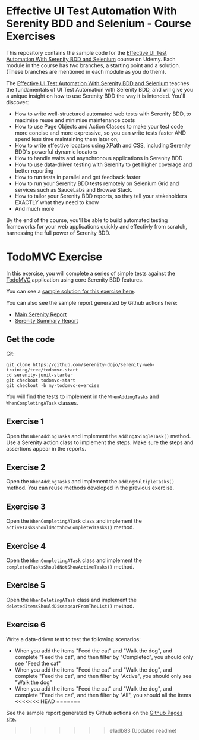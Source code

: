 # Effective UI Test Automation With Serenity BDD and Selenium - Course Exercises

This repository contains the sample code for the [Effective UI Test Automation With Serenity BDD and Selenium](https://www.udemy.com/course/serenity-bdd-web-testing/?referralCode=3E5878CF6F4676EF507B) course on Udemy. Each module in the course has two branches, a starting point and a solution. (These branches are mentioned in each module as you do them).

The [Effective UI Test Automation With Serenity BDD and Selenium](https://www.udemy.com/course/serenity-bdd-web-testing/?referralCode=3E5878CF6F4676EF507B) teaches the fundamentals of UI Test Automation with Serenity BDD, and will give you a unique insight on how to use Serenity BDD the way it is intended. You'll discover:

* How to write well-structured automated web tests with Serenity BDD, to maximise reuse and minimise maintenance costs
* How to use Page Objects and Action Classes to make your test code more concise and more expressive, so you can write tests faster AND spend less time maintaining them later on;
* How to write effective locators using XPath and CSS, including Serenity BDD's powerful dynamic locators
* How to handle waits and asynchronous applications in Serenity BDD
* How to use data-driven testing with Serenity to get higher coverage and better reporting
* How to run tests in parallel and get feedback faster
* How to run your Serenity BDD tests remotely on Selenium Grid and services such as SauceLabs and BrowserStack.
* How to tailor your Serenity BDD reports, so they tell your stakeholders EXACTLY what they need to know
* And much more

By the end of the course, you'll be able to build automated testing frameworks for your web applications quickly and effectivly from scratch, harnessing the full power of Serenity BDD.

# TodoMVC Exercise

In this exercise, you will complete a series of simple tests against the [TodoMVC](https://todomvc.com/examples/angularjs/#/) application using core Serenity BDD features.

You can see a [sample solution for this exercise here](https://github.com/serenity-dojo/serenity-web-training/tree/todomvc-solution).

You can also see the sample report generated by Github actions here:
  * [Main Serenity Report](https://serenity-dojo.github.io/serenity-web-training)
  * [Serenity Summary Report](https://serenity-dojo.github.io/serenity-web-training/serenity-summary.html)

## Get the code

Git:

    git clone https://github.com/serenity-dojo/serenity-web-training/tree/todomvc-start
    cd serenity-junit-starter
    git checkout todomvc-start
    git checkout -b my-todomvc-exercise

You will find the tests to implement in the `WhenAddingTasks` and `WhenCompletingATask` classes.

## Exercise 1

Open the `WhenAddingTasks` and implement the `addingASingleTask()` method. Use a Serenity action class to implement the steps. Make sure the steps and assertions appear in the reports.

## Exercise 2

Open the `WhenAddingTasks` and implement the `addingMultipleTasks()` method. You can reuse methods developed in the previous exercise.

## Exercise 3

Open the `WhenCompletingATask` class and implement the `activeTasksShouldNotShowCompletedTasks()` method.

## Exercise 4

Open the `WhenCompletingATask` class and implement the `completedTasksShouldNotShowActiveTasks()` method.

## Exercise 5

Open the `WhenDeletingATask` class and implement the `deletedItemsShouldDissapearFromTheList()` method.

## Exercise 6
Write a data-driven test to test the following scenarios:
  * When you add the items "Feed the cat" and "Walk the dog", and complete "Feed the cat", and then filter by "Completed", you should only see "Feed the cat"
  * When you add the items "Feed the cat" and "Walk the dog", and complete "Feed the cat", and then filter by "Active", you should only see "Walk the dog"
  * When you add the items "Feed the cat" and "Walk the dog", and complete "Feed the cat", and then filter by "All", you should all the items
<<<<<<< HEAD
=======

See the sample report generated by Github actions on the [Github Pages site](https://serenity-dojo.github.io/serenity-web-training).
>>>>>>> e1adb83 (Updated readme)
